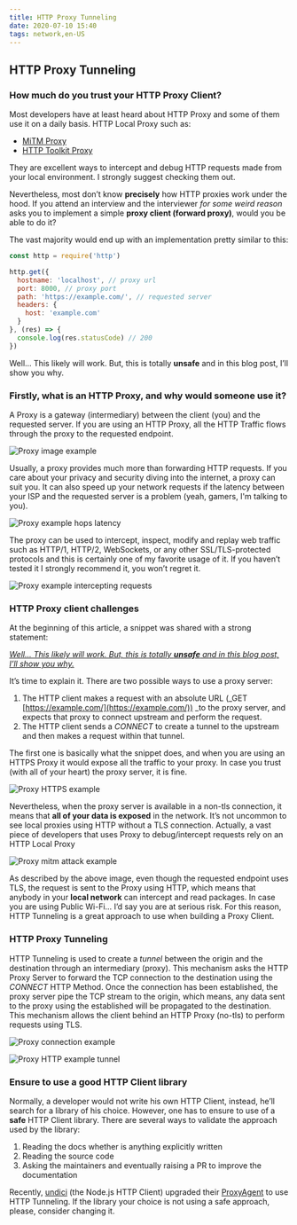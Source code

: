 ```yaml
---
title: HTTP Proxy Tunneling
date: 2020-07-10 15:40
tags: network,en-US
---
```


## HTTP Proxy Tunneling

### How much do you trust your HTTP Proxy Client?

Most developers have at least heard about HTTP Proxy and some of them use it on a daily basis. HTTP Local Proxy such as:

* [MiTM Proxy](https://mitmproxy.org/)
* [HTTP Toolkit Proxy](https://httptoolkit.tech/)

They are excellent ways to intercept and debug HTTP requests made from your local environment. I strongly suggest checking them out.

Nevertheless, most don’t know **precisely** how HTTP proxies work under the hood.
If you attend an interview and the interviewer _for some weird reason_ asks you to implement a simple **proxy client (forward proxy)**,
would you be able to do it?

The vast majority would end up with an implementation pretty similar to this:

```js
const http = require('http')

http.get({
  hostname: 'localhost', // proxy url
  port: 8000, // proxy port
  path: 'https://example.com/', // requested server
  headers: {
    host: 'example.com'
  }
}, (res) => {
  console.log(res.statusCode) // 200
})
```

Well… This likely will work. But, this is totally **unsafe** and in this blog post, I’ll show you why.

### Firstly, what is an HTTP Proxy, and why would someone use it?

A Proxy is a gateway (intermediary) between the client (you) and the requested server. If you are using an HTTP Proxy, all the HTTP Traffic flows through the proxy to the requested endpoint.

![Proxy image example](https://res.cloudinary.com/rafaelgss/image/upload/v1657154318/blog/http-tunnel/image7_vmhdch.png)

Usually, a proxy provides much more than forwarding HTTP requests. If you care about your privacy and security diving into the internet, a proxy can suit you. It can also speed up your network requests if the latency between your ISP and the requested server is a problem (yeah, gamers, I'm talking to you).

![Proxy example hops latency](https://res.cloudinary.com/rafaelgss/image/upload/v1657154317/blog/http-tunnel/image1_nsh2pj.png)

The proxy can be used to intercept, inspect, modify and replay web traffic such as HTTP/1, HTTP/2, WebSockets, or any other SSL/TLS-protected protocols and this is certainly one of my favorite usage of it. If you haven’t tested it I strongly recommend it, you won’t regret it.

![Proxy example intercepting requests](https://res.cloudinary.com/rafaelgss/image/upload/v1657154318/blog/http-tunnel/image5_ia7hs0.png)

### HTTP Proxy client challenges

At the beginning of this article, a snippet was shared with a strong statement:

_<span style="text-decoration:underline;">Well… This likely will work. But, this is totally **unsafe** and in this blog post, I’ll show you why.</span>_

It’s time to explain it. There are two possible ways to use a proxy server:

1. The HTTP client makes a request with an absolute URL (_GET [https://example.com/](https://example.com/)) _to the proxy server, and expects that proxy to connect upstream and perform the request.
2. The HTTP client sends a _CONNECT_ to create a tunnel to the upstream and then makes a request within that tunnel.

The first one is basically what the snippet does, and when you are using an HTTPS Proxy it would expose all the traffic to your proxy. In case you trust (with all of your heart) the proxy server, it is fine.

![Proxy HTTPS example](https://res.cloudinary.com/rafaelgss/image/upload/v1657154319/blog/http-tunnel/image4_cbbi4c.png)

Nevertheless, when the proxy server is available in a non-tls connection, it means that **all of your data is exposed** in the network. It’s not uncommon to see local proxies using HTTP without a TLS connection.
Actually, a vast piece of developers that uses Proxy to debug/intercept requests rely on an HTTP Local Proxy

![Proxy mitm attack example](https://res.cloudinary.com/rafaelgss/image/upload/v1657154318/blog/http-tunnel/image2_q0xfdv.png)

As described by the above image, even though the requested endpoint uses TLS, the request is sent to the Proxy using HTTP, which means that anybody in your **local network** can intercept and read packages. In case you are using Public Wi-Fi… I’d say you are at serious risk. 
For this reason, HTTP Tunneling is a great approach to use when building a Proxy Client.


### HTTP Proxy Tunneling

HTTP Tunneling is used to create a _tunnel_ between the origin and the destination through an intermediary (proxy). This mechanism asks the HTTP Proxy Server to forward the TCP connection to the destination using the _CONNECT_ HTTP Method.
Once the connection has been established, the proxy server pipe the TCP stream to the origin, which means, any data sent to the proxy using the established will be propagated to the destination.
This mechanism allows the client behind an HTTP Proxy (no-tls) to perform requests using TLS.

![Proxy connection example](https://res.cloudinary.com/rafaelgss/image/upload/v1657154318/blog/http-tunnel/image3_lr8sdh.png)

![Proxy HTTP example tunnel](https://res.cloudinary.com/rafaelgss/image/upload/v1657154318/blog/http-tunnel/image6_qpio6b.png)

### Ensure to use a good HTTP Client library

Normally, a developer would not write his own HTTP Client, instead, he’ll search for a library of his choice. However, one has to ensure to use of a **safe** HTTP Client library. There are several ways to validate the approach used by the library:

1. Reading the docs whether is anything explicitly written
2. Reading the source code
3. Asking the maintainers and eventually raising a PR to improve the documentation

Recently, [undici](https://github.com/nodejs/undici) (the Node.js HTTP Client) upgraded their [ProxyAgent](https://github.com/nodejs/undici/blob/main/docs/api/ProxyAgent.md) to use HTTP Tunneling. If the library your choice is not using a safe approach, please, consider changing it.
